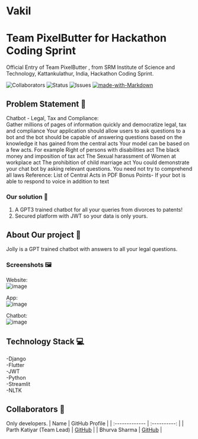 # Vakil

# Team PixelButter for Hackathon Coding Sprint

Official Entry of Team PixelButter , from SRM Institute of Science and Technology, Kattankulathur, India, Hackathon Coding Sprint. <br>

![Collaborators](https://img.shields.io/badge/collaborators-2-red)
![Status](https://img.shields.io/badge/status-done-green)
![Issues](https://img.shields.io/badge/issues-0-blue)
[![made-with-Markdown](https://img.shields.io/badge/Made%20with-Markdown-1f425f.svg)](http://commonmark.org)


## Problem Statement 🚧
Chatbot - Legal, Tax and Compliance: <br>
Gather millions of pages of information quickly and democratize legal, tax and compliance
Your application should allow users to ask questions to a bot and the bot should be capable of answering questions based on the knowledge it has gained from the central acts
Your model can be based on a few acts. For example
Right of persons with disabilities act
The black money and imposition of tax act
The Sexual harassment of Women at workplace act
The prohibition of child marriage act
You could demonstrate your chat bot by asking relevant questions. You need not try to comprehend all laws
Reference: List of Central Acts in PDF
Bonus Points-
If your bot is able to respond to voice in addition to text

### Our solution 📝
1. A GPT3 trained chatbot for all your queries from divorces to patents!
2. Secured platform with JWT so your data is only yours.



## About Our project 🔧

Jolly is a GPT trained chatbot with answers to all your legal questions.


### Screenshots 🖼️

Website: <br>
![image](https://user-images.githubusercontent.com/75015574/164884665-c09f7b21-3700-4d46-b04f-5005be303cdb.png)


App: <br>
![image](https://user-images.githubusercontent.com/75015574/164885182-f54a4bbe-49c1-40ea-a70e-a7503479dc69.png)


Chatbot:<br>
![image](https://user-images.githubusercontent.com/75015574/164884716-39845590-fea6-4a0a-b807-a36067d49183.png)


## Technology Stack 💻
 -Django<br>
 -Flutter<br>
 -JWT<br>
 -Python<br>
 -Streamlit<br>
 -NLTK<br>



## Collaborators 🤖

Only developers.
| Name      | GitHub Profile     |
| :------------- | :----------: |
| Parth Katiyar (Team Lead) | [GitHub](https://github.com/Parth442002) |
|  Bhurva Sharma | [GitHub]( https://github.com/Bhurva6) |
 
